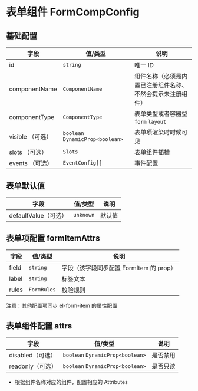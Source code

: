 # 表单组件 FormCompConfig

## 基础配置

| 字段             | 值/类型                          | 说明                                                       |
| ---------------- | -------------------------------- | ---------------------------------------------------------- |
| id               | `string`                         | 唯一 ID                                                    |
| componentName    | `ComponentName`                  | 组件名称（必须是内置已注册组件名称、不然会提示未注册组件） |
| componentType    | `ComponentType`                  | 表单类型或者容器型 `form` `layout`                         |
| visible （可选） | `boolean` `DynamicProp<boolean>` | 表单项渲染时时候可见                                       |
| slots （可选）   | `Slots`                          | 表单组件插槽                                               |
| events （可选）  | `EventConfig[]`                  | 事件配置                                                   |

## 表单默认值

| 字段                 | 值/类型   | 说明   |
| -------------------- | --------- | ------ |
| defaultValue（可选） | `unknown` | 默认值 |

## 表单项配置 formItemAttrs

| 字段  | 值/类型     | 说明                                    |
| ----- | ----------- | --------------------------------------- |
| field | `string`    | 字段（该字段同步配置 FormItem 的 prop） |
| label | `string`    | 标签文本                                |
| rules | `FormRules` | 校验规则                                |

注意：其他配置项同步 el-form-item 的属性配置

## 表单组件配置 attrs

| 字段             | 值/类型                          | 说明     |
| ---------------- | -------------------------------- | -------- |
| disabled（可选） | `boolean` `DynamicProp<boolean>` | 是否禁用 |
| readonly（可选） | `boolean` `DynamicProp<boolean>` | 是否只读 |

- 根据组件名称对应的组件，配置相应的 Attributes
